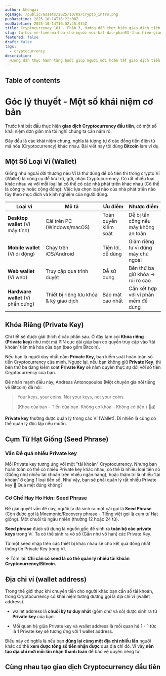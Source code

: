 ```yaml
---
author: khongai
ogImage: /public/assets/2025/10/09/crypto_intro.png
pubDatetime: 2025-10-14T15:22:00Z
modDatetime: 2025-10-14T16:52:45.934Z
title: Cryptocurrency 101 - Phần 3, Hướng dẫn thực hiện giao dịch tiền điện tử mã hóa đầu tiên
slug: tu-hoc-ve-tien-ma-hoa-cho-nguoi-moi-bat-dau-phan03-thuc-hien-giao-dich-tien-dien-tu-ma-hoa-dau-tien
featured: false
draft: false
tags:
  - cryptocurrency
description:
  Hướng dẫn thực hành từng bước giúp người mới hoàn tất giao dịch tiền điện tử mã hóa (cryptocurrency) đầu tiên, từ cài đặt ví, sao lưu seed, tạo địa chỉ nhận đến gửi giao dịch thử.
---
```


## Table of contents


# Góc lý thuyết - Một số khái niệm cơ bản

Trước khi bắt đầu thực hiện **giao dịch Cryptocurrency đầu tiên**, có một số khái niệm đơn giản mà tôi nghĩ chúng ta cần nắm rõ. 

Đây đều là các khái niệm chung, nghĩa là tương tự ở các đồng tiền điện tử mã hóa (Cryptocurrency) khác nhau. Bài viết này tôi dùng **Bitcoin** làm ví dụ.

## Một Số Loại Ví (Wallet)

Giống như ngoài đời thường nếu Ví là thứ dùng để bỏ tiền thì trong crypto Ví (Wallet) là công cụ để lưu trữ, gửi, nhận Cryptocurrency. Có rất nhiều loại khác nhau và với mỗi loại lại có thể có các nhà phát triển khác nhau (Có thể là công ty hoặc cộng đồng). Việc lựa chọn loại nào của nhà phát triển nào tùy theo mục đích và kinh nghiệm của người dùng.

| Loại ví | Mô tả | Ưu điểm | Nhược điểm |
| --- | --- | --- | --- |
| **Desktop wallet** (Ví máy tính) | Cài trên PC (Windows/macOS) | Toàn quyền kiểm soát | Dễ bị tấn công nếu máy không an toàn |
| **Mobile wallet** (Ví di động) | Chạy trên iOS/Android | Tiện lợi, dễ dùng | Giảm riêng tư vì dùng máy chủ ngoài |
| **Web wallet** (Ví web) | Truy cập qua trình duyệt | Dễ sử dụng | Bên thứ ba giữ khóa → rủi ro cao |
| **Hardware wallet** (Ví phần cứng) | Thiết bị riêng lưu khóa & ký giao dịch | Bảo mật cao nhất | Cần kết hợp với ví phần mềm để dùng |

## Khóa Riêng (Private Key)

Chi tiết sẽ được giải thích ở các phần sau. Ở đây tạm coi **Khóa riêng (Private key)** như một mã PIN cực dài giúp bạn có quyền truy cập vào ‘tài khoản’ tiền mã hóa của bạn (bao gồm Bitcoin).

Nếu bạn là người duy nhất nắm **Private Key**, bạn kiểm soát hoàn toàn số tiền Cryptocurrency của mình. Ngược lại, nếu bạn không giữ **Private Key**, thì bên thứ ba đang kiểm soát **Private Key** sẽ nắm quyền thực sự đối với số tiền Cryptocurrency của bạn.

Để nhấn mạnh điều này, Andreas Antonopoulos (Một chuyên gia nổi tiếng về Bitcoin) đã nói:

> Your keys, your coins. Not your keys, not your coins.
> 
> 
> (Khóa của bạn – Tiền của bạn. Không có khóa – Không có tiền.) 🔑💰
> 

**Private key** thường được quản lý trong các Ví (Wallet). Dĩ nhiên là cũng có thể quản lý độc lập nếu muốn.

## Cụm Từ Hạt Giống (Seed Phrase)

### Vấn Đề quá nhiều Private key

Mỗi Private key tương ứng với một "tài khoản" Cryptocurrency. Nhưng bạn hoàn toàn có thể có nhiều Private key khác nhau, có thể là nhiều loại tiền số (Giống như nhiều tài khoản trên nhiều ngân hàng), hoặc thậm trí là nhiều 'tài khoản' ở cùng 1 loại tiền số. Như vậy, bạn sẽ phải quản lý rất nhiều Private key 🤯 Quá mệt đúng không?

### Cơ Chế Hay Ho Hơn: Seed Phrase

Để giải quyết vấn đề này, người ta đã sinh ra một cái gọi là **Seed Phrase**  (Còn được gọi là Mnemonic/Recovery phrase - Tiếng việt gọi là cụm từ Hạt giống). Một chuỗi từ ngẫu nhiên (thường 12 hoặc 24 từ).

**Seed phrase** được sử dụng là nguồn gốc để sinh ra **toàn bộ các private keys** trong Ví. Ta có thể sinh ra vô số (Gần như vô hạn) các Private Key.

Từ một seed nhập trên các thiết bị khác nhau sẽ cho kết quả đồng nhất thông tin Private Key trong Ví. 

⇒ Tóm lại: **Chỉ cần có seed là có thể quản lý nhiều tài khoản Cryptocurrency/Bitcoin.**

## Địa chỉ ví (wallet address)

Trong thế giới thực khi chuyển tiền cho người khác bạn cần số tài khoản, trong Cryptocurrency có khái niệm tương đương gọi là địa chỉ ví (wallet address).

- wallet address là **chuỗi ký tự duy nhất** (gồm chữ và số) được sinh ra từ **Private key** của bạn.

- Mối quan hệ giữa Private key và wallet address là mối quan hệ 1 - 1 tức là 1 Private key sẽ tương ứng với 1 wallet address. 

Điều này có nghĩa là nếu bạn **dùng lại cùng một địa chỉ nhiều lần** người khác có thể **xem được tổng số tiền nhận được** qua địa chỉ đó. Vì vậy,**nên tạo địa chỉ mới mỗi lần nhận thanh toán** để bảo vệ quyền riêng tư.

## Cùng nhau tạo giao dịch Cryptocurrency đầu tiên